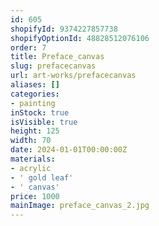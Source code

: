```yaml
---
id: 605
shopifyId: 9374227857738
shopifyOptionId: 48828512076106
order: 7
title: Preface_canvas
slug: prefacecanvas
url: art-works/prefacecanvas
aliases: []
categories:
- painting
inStock: true
isVisible: true
height: 125
width: 70
date: 2024-01-01T00:00:00Z
materials:
- acrylic
- ' gold leaf'
- ' canvas'
price: 1000
mainImage: preface_canvas_2.jpg
---
```

